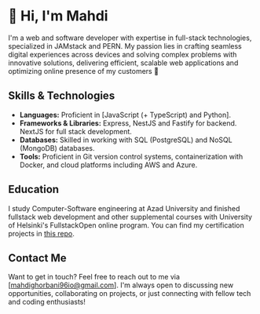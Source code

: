 # 💫 Hi, I'm Mahdi

I'm a web and software developer with expertise in full-stack technologies, specialized in JAMstack and PERN. My passion lies in crafting seamless digital experiences across devices and solving complex problems with innovative solutions, delivering efficient, scalable web applications and optimizing online presence of my customers 🚀

## Skills & Technologies

- **Languages:** Proficient in [JavaScript (+ TypeScript) and Python].
- **Frameworks & Libraries:** Express, NestJS and Fastify for backend. NextJS for full stack development.
- **Databases:** Skilled in working with SQL (PostgreSQL) and NoSQL (MongoDB) databases.
- **Tools:** Proficient in Git version control systems, containerization with Docker, and cloud platforms including AWS and Azure.

## Education

I study Computer-Software engineering at Azad University and finished fullstack web development and other supplemental courses with University of Helsinki's FullstackOpen online program. You can find my certification projects in [this repo](https://github.com/adrian-qorbani/fullstackopen).


## Contact Me

Want to get in touch? Feel free to reach out to me via [mahdighorbani96io@gmail.com]. I'm always open to discussing new opportunities, collaborating on projects, or just connecting with fellow tech and coding enthusiasts!

